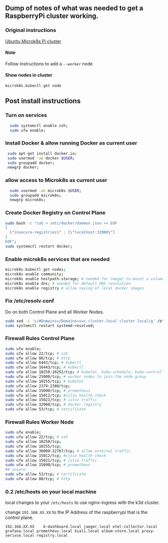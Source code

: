 
## Dump of notes of what was needed to get a RaspberryPi cluster working. 

### Original instructions
[Ubuntu Microk8s Pi cluster](https://ubuntu.com/tutorials/how-to-kubernetes-cluster-on-raspberry-pi#1-overview)

#### Note
Follow instructions to add a `--worker` node

#### Show nodes in cluster
`microk8s.kubectl get node`

## Post install instructions

### Turn on services

```bash
  sudo systemctl enable ssh;
  sudo ufw enable;
 ```

### Install Docker & allow running Docker as current user
 ```bash
  sudo apt-get install docker.io;
  sudo usermod -aG docker $USER;
  sudo groupadd docker;
  newgrp docker;
```

### allow access to Microk8s as current user
```bash
  sudo usermod -aG microk8s $USER;
  sudo groupadd microk8s;
  newgrp microk8s;
```

### Create Docker Registry on Control Plane 

```bash
sudo bash -c "cat > /etc/docker/daemon.json << EOF 
{
  \"insecure-registries\" : [\"localhost:32000\"]
}
EOF";
sudo systemctl restart docker;
```

### Enable microk8s services that are needed

```bash
microk8s.kubectl get nodes;
microk8s enable community;
microk8s enable hostpath-storage; # needed for Jaeger to mount a volume
microk8s enable dns; # needed for default DNS resolution
microk8s enable registry # allow saving of local docker images 

 ```

### Fix /etc/resolv.conf 

Do on both Control Plane and all Worker Nodes.

```bash
sudo sed -i 's/#Domains=/Domains=svc.cluster.local cluster.local/g' /etc/systemd/resolved.conf;
sudo systemctl restart systemd-resolved;
```

### Firewall Rules Control Plane

```bash
sudo ufw enable;
sudo ufw allow 22/tcp; # ssh
sudo ufw allow 80/tcp; # http
sudo ufw allow 6443/tcp; # kubectl
sudo ufw allow 16443/tcp; # kubectl
sudo ufw allow 10250:10252/tcp; # kubelet, kube-schedule, kube-controller 
sudo ufw allow 25000/tcp; # worker nodes to join the node group
sudo ufw allow 10255/tcp; # kubelet
sudo ufw allow 2379:2380/tcp; 
sudo ufw allow 15090/tcp; # prometheus
sudo ufw allow 15012/tcp; #istio health check
sudo ufw allow 15021/tcp; # istio traffic
sudo ufw allow 32000/tcp; # docker registry
sudo ufw allow 53/tcp; # certificate
```

### Firewall Rules Worker Node

```bash
sudo ufw enable;
sudo ufw allow 22/tcp; # ssh
sudo ufw allow 10250/tcp;
sudo ufw allow 10255/tcp;
sudo ufw allow 30000:32767/tcp; # allow external traffic
sudo ufw allow 15012/tcp; #istio health check
sudo ufw allow 15021/tcp; # istio traffic
sudo ufw allow 15090/tcp; # prometheus
## unsure
sudo ufw allow 53/tcp; # certificate
sudo ufw allow 80/tcp; # http
```


### 0.2 /etc/hosts on your local machine

local changes to your `/etc/hosts` to use nginx-ingress with the k3d cluster.

change `192.168.XX.XX` to the IP Address of the raspberrypi that is the control plane.

```192.168.XX.XX	k-dashboard.local jaeger.local otel-collector.local grafana.local prometheus.local kiali.local album-store.local proxy-serivce.local registry.local```

